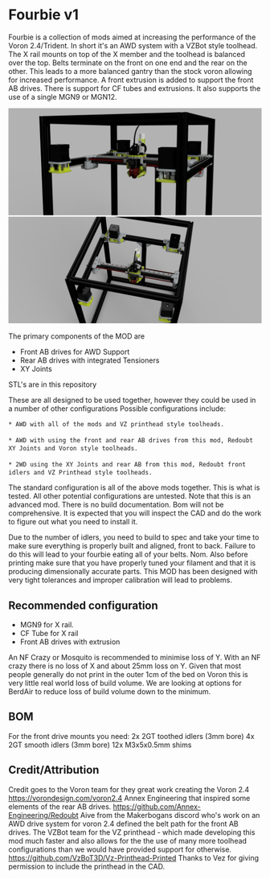 # Fourbie v1

Fourbie is a collection of mods aimed at increasing the performance of the Voron 2.4/Trident. 
In short it's an AWD system with a VZBot style toolhead. The X rail mounts on top of the X member and the toolhead is balanced over the top. Belts terminate on the front on one end and the rear on the other. This leads to a more balanced gantry than the stock voron allowing for increased performance. A front extrusion is added to support the front AB drives. There is support for CF tubes and extrusions. It also supports the use of a single MGN9 or MGN12.

![Trident1](Images/Render1.png)
![Trident2](Images/Render2.png)

The primary components of the MOD are 
* Front AB drives for AWD Support
* Rear AB drives with integrated Tensioners
* XY Joints

STL's are in this repository

These are all designed to be used together, however they could be used in a number of other configurations
Possible configurations include:

    * AWD with all of the mods and VZ printhead style toolheads.
    
    * AWD with using the front and rear AB drives from this mod, Redoubt XY Joints and Voron style toolheads. 
    
    * 2WD using the XY Joints and rear AB from this mod, Redoubt front idlers and VZ Printhead style toolheads.
    

The standard configuration is all of the above mods together. This is what is tested. All other potential configurations are untested. 
Note that this is an advanced mod. There is no build documentation. Bom will not be comprehensive. It is expected that you will inspect the CAD and do the work to figure out what you need to install it. 

Due to the number of idlers, you need to build to spec and take your time to make sure everything is properly built and aligned, front to back. Failure to do this will lead to your fourbie eating all of your belts. Nom. Also before printing make sure that you have properly tuned your filament and that it is producing dimensionally accurate parts. This MOD has been designed with very tight tolerances and improper calibration will lead to problems. 


## Recommended configuration

* MGN9 for X rail.
* CF Tube for X rail
* Front AB drives with extrusion

An NF Crazy or Mosquito is recommended to minimise loss of Y. With an NF crazy there is no loss of X and about 25mm loss on Y. Given that most people generally  do not print in the outer 1cm of the bed on Voron this is very little real world loss of build volume. 
We are looking at options for BerdAir to reduce loss of build volume down to the minimum. 


## BOM

For the front drive mounts you need:
2x 2GT toothed idlers (3mm bore)
4x 2GT smooth idlers (3mm bore)
12x M3x5x0.5mm shims



## Credit/Attribution
Credit goes to the Voron team for they great work creating the Voron 2.4 https://vorondesign.com/voron2.4
Annex Engineering that inspired some elements of the rear AB drives.  https://github.com/Annex-Engineering/Redoubt
Aive from the Makerbogans discord who's work on an AWD drive system for voron 2.4 defined the belt path for the front AB drives. 
The VZBot team for the VZ printhead - which made developing this mod much faster and also allows for the the use of many more toolhead configurations than we would have provided support for otherwise. https://github.com/VzBoT3D/Vz-Printhead-Printed
Thanks to Vez for giving permission to include the printhead in the CAD. 




